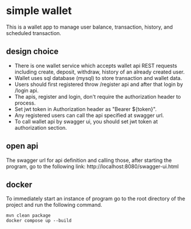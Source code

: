 # simple wallet
This is a wallet app to manage user balance, transaction, history, and scheduled transaction.

## design choice
- There is one wallet service which accepts wallet api REST requests including create, deposit, withdraw, history of an already created user.
- Wallet uses sql database (mysql) to store transaction and wallet data.
- Users should first registered throw /register api and after that login by /login api.
- The apis, register and login, don't require the authorization header to process.
- Set jwt token in Authorization header as "Bearer ${token}".
- Any registered users can call the api specified at swagger url.
- To call wallet api by swagger ui, you should set jwt token at authorization section.

## open api
The swagger url for api definition and calling those, after starting the program, go to the following link:
http://localhost:8080/swagger-ui.html

## docker
To immediately start an instance of program go to the root directory of the project and run the following command.
```
mvn clean package
docker compose up --build
```

